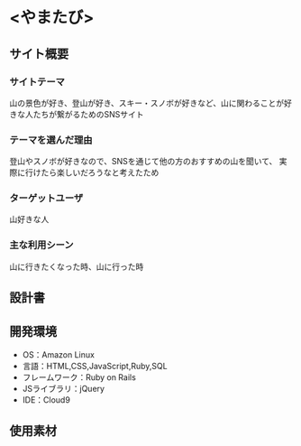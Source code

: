 # <やまたび>

## サイト概要
### サイトテーマ
山の景色が好き、登山が好き、スキー・スノボが好きなど、山に関わることが好きな人たちが繋がるためのSNSサイト

### テーマを選んだ理由
登山やスノボが好きなので、SNSを通じて他の方のおすすめの山を聞いて、
実際に行けたら楽しいだろうなと考えたため

### ターゲットユーザ
山好きな人

### 主な利用シーン
山に行きたくなった時、山に行った時

## 設計書

## 開発環境
- OS：Amazon Linux
- 言語：HTML,CSS,JavaScript,Ruby,SQL
- フレームワーク：Ruby on Rails
- JSライブラリ：jQuery
- IDE：Cloud9

## 使用素材

